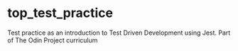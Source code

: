 # top_test_practice
Test practice as an introduction to Test Driven Development using Jest. Part of The Odin Project curriculum
